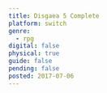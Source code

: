 ```yaml
---
title: Disgaea 5 Complete
platform: switch
genre:
  - rpg
digital: false
physical: true
guide: false
pending: false
posted: 2017-07-06
---
```

